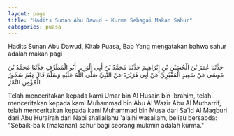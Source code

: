 ```yaml
---
layout: page
title: "Hadits Sunan Abu Dawud - Kurma Sebagai Makan Sahur"
categories: puasa
---
```


Hadits Sunan Abu Dawud, Kitab Puasa, Bab Yang mengatakan bahwa sahur adalah makan pagi

<p class="arab">
حَدَّثَنَا عُمَرُ بْنُ الْحُسَيْنِ بْنِ إِبْرَاهِيمَ حَدَّثَنَا مُحَمَّدُ بْنُ أَبِي الْوَزِيرِ أَبُو الْمُطَرِّفِ حَدَّثَنَا مُحَمَّدُ بْنُ مُوسَى عَنْ سَعِيدٍ الْمَقْبُرِيِّ عَنْ أَبِي هُرَيْرَةَ عَنْ النَّبِيِّ صَلَّى اللَّهُ عَلَيْهِ وَسَلَّمَ قَالَ نِعْمَ سَحُورُ الْمُؤْمِنِ التَّمْرُ
</p>

Telah menceritakan kepada kami Umar bin Al Husain bin Ibrahim, telah menceritakan kepada kami Muhammad bin Abu Al Wazir Abu Al Mutharrif, telah menceritakan kepada kami Muhammad bin Musa dari Sa'id Al Maqburi dari Abu Hurairah dari Nabi shallallahu 'alaihi wasallam, beliau bersabda: "Sebaik-baik (makanan) sahur bagi seorang mukmin adalah kurma."

